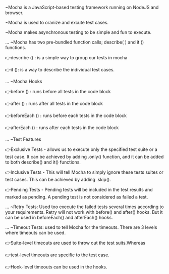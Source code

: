 ~Mocha is a JavaScript-based testing framework running on NodeJS and browser.

~Mocha is used to oranize and excute test cases.

~Mocha makes asynchronous testing to be simple and fun to execute.

...
~Mocha has two pre-bundled function calls; describe( ) and it () functions.

👉describe () : is a simple way to group our tests in mocha

👉it (): is a way to describe the individual test cases. 

...
~Mocha Hooks

👉before () : runs before all tests in the code block

👉after () : runs after all tests in the code block

👉beforeEach () : runs before each tests in the code block

👉afterEach () : runs after each tests in the code block

...
~Test Features

👉Exclusive Tests - allows us to execute only the specified test suite or a test case. It can be achieved by adding .only() function, and it can be added to both describe() and it() functions.

👉Inclusive Tests - This will tell Mocha to simply ignore these tests suites or test cases. This can be achieved by adding .skip(). 

👉Pending Tests - Pending tests will be included in the test results and marked as pending. A pending test is not considered as failed a test.

...
~Retry Tests: Used too execute the failed tests several times according to your requirements. Retry will not work with before() and after() hooks. But it can be used in beforeEach() and afterEach() hooks.

...
~Timeout Tests: used to tell Mocha for the timeouts. There are 3 levels where timeouts can be used.

👉Suite-level timeouts are used to throw out the test suits.Whereas 

👉test-level timeouts are specific to the test case.

👉Hook-level timeouts can be used in the hooks.